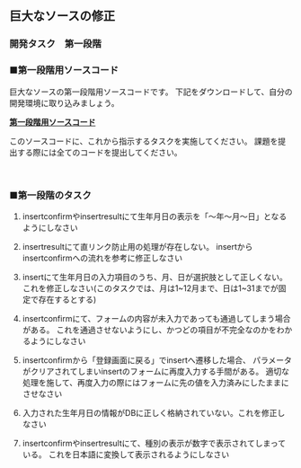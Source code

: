 ## 巨大なソースの修正
### 開発タスク　第一段階

### ■第一段階用ソースコード

巨大なソースの第一段階用ソースコードです。
下記をダウンロードして、自分の開発環境に取り込みましょう。

**[第一段階用ソースコード](https://drive.google.com/open?id=0B_m4XCDFjlrrYTNuRXEydFN1Zm8)**

このソースコードに、これから指示するタスクを実施してください。
課題を提出する際には全てのコードを提出してください。

&nbsp;

### ■第一段階のタスク

1. insertconfirmやinsertresultにて生年月日の表示を「～年～月～日」となるようにしなさい

2. insertresultにて直リンク防止用の処理が存在しない。
insertからinsertconfirmへの流れを参考に修正しなさい

3. insertにて生年月日の入力項目のうち、月、日が選択肢として正しくない。
これを修正しなさい(このタスクでは、月は1~12月まで、日は1~31までが固定で存在するとする)

4. insertconfirmにて、フォームの内容が未入力であっても通過してしまう場合がある。
これを通過させないようにし、かつどの項目が不完全なのかをわかるようにしなさい

5. insertconfirmから「登録画面に戻る」でinsertへ遷移した場合、
パラメータがクリアされてしまいinsertのフォームに再度入力する手間がある。
適切な処理を施して、再度入力の際にはフォームに先の値を入力済みにしたままにさせなさい

6. 入力された生年月日の情報がDBに正しく格納されていない。これを修正しなさい

7. insertconfirmやinsertresultにて、種別の表示が数字で表示されてしまっている。
これを日本語に変換して表示されるようにしなさい
